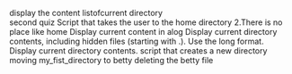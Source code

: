 display the content listofcurrent directory                   
second quiz 
Script that takes the user to the home directory
 2.There is no place like home
 Display current content in alog
Display current directory contents, including hidden files (starting with .). Use the long format.
 Display current directory contents.
 script that creates a new directory
 moving my_fist_directory to betty
deleting the  betty file
